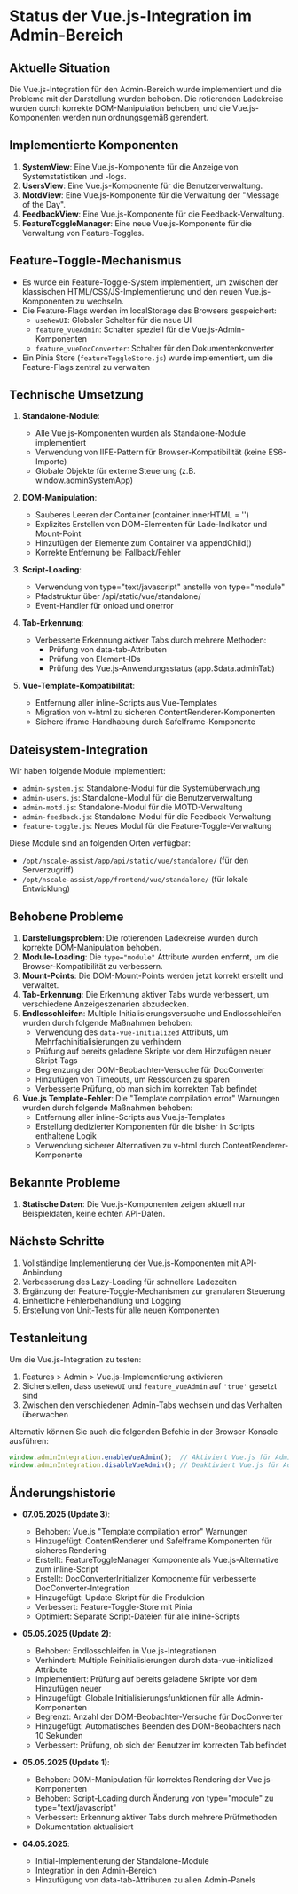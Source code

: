 # Status der Vue.js-Integration im Admin-Bereich

## Aktuelle Situation

Die Vue.js-Integration für den Admin-Bereich wurde implementiert und die Probleme mit der Darstellung wurden behoben. Die rotierenden Ladekreise wurden durch korrekte DOM-Manipulation behoben, und die Vue.js-Komponenten werden nun ordnungsgemäß gerendert.

## Implementierte Komponenten

1. **SystemView**: Eine Vue.js-Komponente für die Anzeige von Systemstatistiken und -logs.
2. **UsersView**: Eine Vue.js-Komponente für die Benutzerverwaltung.
3. **MotdView**: Eine Vue.js-Komponente für die Verwaltung der "Message of the Day".
4. **FeedbackView**: Eine Vue.js-Komponente für die Feedback-Verwaltung.
5. **FeatureToggleManager**: Eine neue Vue.js-Komponente für die Verwaltung von Feature-Toggles.

## Feature-Toggle-Mechanismus

- Es wurde ein Feature-Toggle-System implementiert, um zwischen der klassischen HTML/CSS/JS-Implementierung und den neuen Vue.js-Komponenten zu wechseln.
- Die Feature-Flags werden im localStorage des Browsers gespeichert:
  - `useNewUI`: Globaler Schalter für die neue UI
  - `feature_vueAdmin`: Schalter speziell für die Vue.js-Admin-Komponenten
  - `feature_vueDocConverter`: Schalter für den Dokumentenkonverter
- Ein Pinia Store (`featureToggleStore.js`) wurde implementiert, um die Feature-Flags zentral zu verwalten

## Technische Umsetzung

1. **Standalone-Module**:
   - Alle Vue.js-Komponenten wurden als Standalone-Module implementiert
   - Verwendung von IIFE-Pattern für Browser-Kompatibilität (keine ES6-Importe)
   - Globale Objekte für externe Steuerung (z.B. window.adminSystemApp)

2. **DOM-Manipulation**:
   - Sauberes Leeren der Container (container.innerHTML = '')
   - Explizites Erstellen von DOM-Elementen für Lade-Indikator und Mount-Point
   - Hinzufügen der Elemente zum Container via appendChild()
   - Korrekte Entfernung bei Fallback/Fehler

3. **Script-Loading**:
   - Verwendung von type="text/javascript" anstelle von type="module"
   - Pfadstruktur über /api/static/vue/standalone/
   - Event-Handler für onload und onerror

4. **Tab-Erkennung**:
   - Verbesserte Erkennung aktiver Tabs durch mehrere Methoden:
     - Prüfung von data-tab-Attributen
     - Prüfung von Element-IDs
     - Prüfung des Vue.js-Anwendungsstatus (app.$data.adminTab)

5. **Vue-Template-Kompatibilität**:
   - Entfernung aller inline-Scripts aus Vue-Templates
   - Migration von v-html zu sicheren ContentRenderer-Komponenten
   - Sichere iframe-Handhabung durch SafeIframe-Komponente

## Dateisystem-Integration

Wir haben folgende Module implementiert:

- `admin-system.js`: Standalone-Modul für die Systemüberwachung
- `admin-users.js`: Standalone-Modul für die Benutzerverwaltung
- `admin-motd.js`: Standalone-Modul für die MOTD-Verwaltung
- `admin-feedback.js`: Standalone-Modul für die Feedback-Verwaltung
- `feature-toggle.js`: Neues Modul für die Feature-Toggle-Verwaltung

Diese Module sind an folgenden Orten verfügbar:
- `/opt/nscale-assist/app/api/static/vue/standalone/` (für den Serverzugriff)
- `/opt/nscale-assist/app/frontend/vue/standalone/` (für lokale Entwicklung)

## Behobene Probleme

1. **Darstellungsproblem**: Die rotierenden Ladekreise wurden durch korrekte DOM-Manipulation behoben.
2. **Module-Loading**: Die `type="module"` Attribute wurden entfernt, um die Browser-Kompatibilität zu verbessern.
3. **Mount-Points**: Die DOM-Mount-Points werden jetzt korrekt erstellt und verwaltet.
4. **Tab-Erkennung**: Die Erkennung aktiver Tabs wurde verbessert, um verschiedene Anzeigeszenarien abzudecken.
5. **Endlosschleifen**: Multiple Initialisierungsversuche und Endlosschleifen wurden durch folgende Maßnahmen behoben:
   - Verwendung des `data-vue-initialized` Attributs, um Mehrfachinitialisierungen zu verhindern
   - Prüfung auf bereits geladene Skripte vor dem Hinzufügen neuer Skript-Tags
   - Begrenzung der DOM-Beobachter-Versuche für DocConverter
   - Hinzufügen von Timeouts, um Ressourcen zu sparen
   - Verbesserte Prüfung, ob man sich im korrekten Tab befindet
6. **Vue.js Template-Fehler**: Die "Template compilation error" Warnungen wurden durch folgende Maßnahmen behoben:
   - Entfernung aller inline-Scripts aus Vue.js-Templates
   - Erstellung dedizierter Komponenten für die bisher in Scripts enthaltene Logik
   - Verwendung sicherer Alternativen zu v-html durch ContentRenderer-Komponente

## Bekannte Probleme

1. **Statische Daten**: Die Vue.js-Komponenten zeigen aktuell nur Beispieldaten, keine echten API-Daten.

## Nächste Schritte

1. Vollständige Implementierung der Vue.js-Komponenten mit API-Anbindung
2. Verbesserung des Lazy-Loading für schnellere Ladezeiten
3. Ergänzung der Feature-Toggle-Mechanismen zur granularen Steuerung
4. Einheitliche Fehlerbehandlung und Logging
5. Erstellung von Unit-Tests für alle neuen Komponenten

## Testanleitung

Um die Vue.js-Integration zu testen:

1. Features > Admin > Vue.js-Implementierung aktivieren
2. Sicherstellen, dass `useNewUI` und `feature_vueAdmin` auf `'true'` gesetzt sind
3. Zwischen den verschiedenen Admin-Tabs wechseln und das Verhalten überwachen

Alternativ können Sie auch die folgenden Befehle in der Browser-Konsole ausführen:

```javascript
window.adminIntegration.enableVueAdmin();  // Aktiviert Vue.js für Admin
window.adminIntegration.disableVueAdmin(); // Deaktiviert Vue.js für Admin
```

## Änderungshistorie

- **07.05.2025 (Update 3)**:
  - Behoben: Vue.js "Template compilation error" Warnungen
  - Hinzugefügt: ContentRenderer und SafeIframe Komponenten für sicheres Rendering
  - Erstellt: FeatureToggleManager Komponente als Vue.js-Alternative zum inline-Script
  - Erstellt: DocConverterInitializer Komponente für verbesserte DocConverter-Integration
  - Hinzugefügt: Update-Skript für die Produktion
  - Verbessert: Feature-Toggle-Store mit Pinia
  - Optimiert: Separate Script-Dateien für alle inline-Scripts

- **05.05.2025 (Update 2)**:
  - Behoben: Endlosschleifen in Vue.js-Integrationen
  - Verhindert: Multiple Reinitialisierungen durch data-vue-initialized Attribute
  - Implementiert: Prüfung auf bereits geladene Skripte vor dem Hinzufügen neuer
  - Hinzugefügt: Globale Initialisierungsfunktionen für alle Admin-Komponenten
  - Begrenzt: Anzahl der DOM-Beobachter-Versuche für DocConverter
  - Hinzugefügt: Automatisches Beenden des DOM-Beobachters nach 10 Sekunden
  - Verbessert: Prüfung, ob sich der Benutzer im korrekten Tab befindet

- **05.05.2025 (Update 1)**:
  - Behoben: DOM-Manipulation für korrektes Rendering der Vue.js-Komponenten
  - Behoben: Script-Loading durch Änderung von type="module" zu type="text/javascript"
  - Verbessert: Erkennung aktiver Tabs durch mehrere Prüfmethoden
  - Dokumentation aktualisiert

- **04.05.2025**: 
  - Initial-Implementierung der Standalone-Module
  - Integration in den Admin-Bereich
  - Hinzufügung von data-tab-Attributen zu allen Admin-Panels
